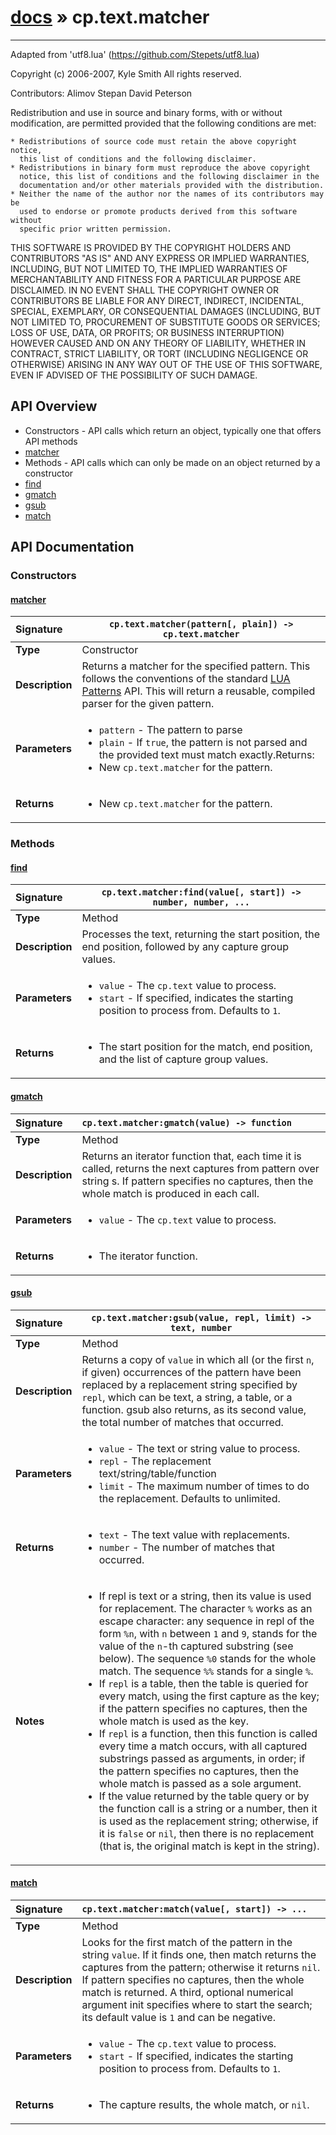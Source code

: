 # [docs](index.md) » cp.text.matcher
---

Adapted from 'utf8.lua' (https://github.com/Stepets/utf8.lua)

Copyright (c) 2006-2007, Kyle Smith
All rights reserved.

Contributors:
    Alimov Stepan
    David Peterson

Redistribution and use in source and binary forms, with or without
modification, are permitted provided that the following conditions are met:

    * Redistributions of source code must retain the above copyright notice,
      this list of conditions and the following disclaimer.
    * Redistributions in binary form must reproduce the above copyright
      notice, this list of conditions and the following disclaimer in the
      documentation and/or other materials provided with the distribution.
    * Neither the name of the author nor the names of its contributors may be
      used to endorse or promote products derived from this software without
      specific prior written permission.

THIS SOFTWARE IS PROVIDED BY THE COPYRIGHT HOLDERS AND CONTRIBUTORS "AS IS"
AND ANY EXPRESS OR IMPLIED WARRANTIES, INCLUDING, BUT NOT LIMITED TO, THE
IMPLIED WARRANTIES OF MERCHANTABILITY AND FITNESS FOR A PARTICULAR PURPOSE ARE
DISCLAIMED. IN NO EVENT SHALL THE COPYRIGHT OWNER OR CONTRIBUTORS BE LIABLE
FOR ANY DIRECT, INDIRECT, INCIDENTAL, SPECIAL, EXEMPLARY, OR CONSEQUENTIAL
DAMAGES (INCLUDING, BUT NOT LIMITED TO, PROCUREMENT OF SUBSTITUTE GOODS OR
SERVICES; LOSS OF USE, DATA, OR PROFITS; OR BUSINESS INTERRUPTION) HOWEVER
CAUSED AND ON ANY THEORY OF LIABILITY, WHETHER IN CONTRACT, STRICT LIABILITY,
OR TORT (INCLUDING NEGLIGENCE OR OTHERWISE) ARISING IN ANY WAY OUT OF THE USE
OF THIS SOFTWARE, EVEN IF ADVISED OF THE POSSIBILITY OF SUCH DAMAGE.

## API Overview
* Constructors - API calls which return an object, typically one that offers API methods
 * [matcher](#matcher)
* Methods - API calls which can only be made on an object returned by a constructor
 * [find](#find)
 * [gmatch](#gmatch)
 * [gsub](#gsub)
 * [match](#match)

## API Documentation

### Constructors

#### [matcher](#matcher)
| <span style="float: left;">**Signature**</span> | <span style="float: left;">`cp.text.matcher(pattern[, plain]) -> cp.text.matcher` </span>                                                          |
| -----------------------------------------------------|---------------------------------------------------------------------------------------------------------|
| **Type**                                             | Constructor |
| **Description**                                      | Returns a matcher for the specified pattern. This follows the conventions of the standard [LUA Patterns](https://www.lua.org/pil/20.2.html) API. This will return a reusable, compiled parser for the given pattern. |
| **Parameters**                                       | <ul><li><code>pattern</code>    - The pattern to parse</li><li><code>plain</code>      - If <code>true</code>, the pattern is not parsed and the provided text must match exactly.Returns:</li><li>New <code>cp.text.matcher</code> for the pattern.</li></ul> |
| **Returns**                                          | <ul><li>New <code>cp.text.matcher</code> for the pattern.</li></ul> |

### Methods

#### [find](#find)
| <span style="float: left;">**Signature**</span> | <span style="float: left;">`cp.text.matcher:find(value[, start]) -> number, number, ...` </span>                                                          |
| -----------------------------------------------------|---------------------------------------------------------------------------------------------------------|
| **Type**                                             | Method |
| **Description**                                      | Processes the text, returning the start position, the end position, followed by any capture group values. |
| **Parameters**                                       | <ul><li><code>value</code>      - The <code>cp.text</code> value to process.</li><li><code>start</code>      - If specified, indicates the starting position to process from. Defaults to <code>1</code>.</li></ul> |
| **Returns**                                          | <ul><li>The start position for the match, end position, and the list of capture group values.</li></ul> |

#### [gmatch](#gmatch)
| <span style="float: left;">**Signature**</span> | <span style="float: left;">`cp.text.matcher:gmatch(value) -> function` </span>                                                          |
| -----------------------------------------------------|---------------------------------------------------------------------------------------------------------|
| **Type**                                             | Method |
| **Description**                                      | Returns an iterator function that, each time it is called, returns the next captures from pattern over string s. If pattern specifies no captures, then the whole match is produced in each call. |
| **Parameters**                                       | <ul><li><code>value</code>      - The <code>cp.text</code> value to process.</li></ul> |
| **Returns**                                          | <ul><li>The iterator function.</li></ul> |

#### [gsub](#gsub)
| <span style="float: left;">**Signature**</span> | <span style="float: left;">`cp.text.matcher:gsub(value, repl, limit) -> text, number` </span>                                                          |
| -----------------------------------------------------|---------------------------------------------------------------------------------------------------------|
| **Type**                                             | Method |
| **Description**                                      | Returns a copy of `value` in which all (or the first `n`, if given) occurrences of the pattern have been replaced by a replacement string specified by `repl`, which can be text, a string, a table, or a function. gsub also returns, as its second value, the total number of matches that occurred. |
| **Parameters**                                       | <ul><li><code>value</code>  - The text or string value to process.</li><li><code>repl</code>   - The replacement text/string/table/function</li><li><code>limit</code>  - The maximum number of times to do the replacement. Defaults to unlimited.</li></ul> |
| **Returns**                                          | <ul><li><code>text</code>   - The text value with replacements.</li><li><code>number</code> - The number of matches that occurred.</li></ul> |
| **Notes**                                            | <ul><li>If repl is text or a string, then its value is used for replacement. The character <code>%</code> works as an escape character: any sequence in repl of the form <code>%n</code>, with <code>n</code> between <code>1</code> and <code>9</code>, stands for the value of the <code>n</code>-th captured substring (see below). The sequence <code>%0</code> stands for the whole match. The sequence <code>%%</code> stands for a single <code>%</code>.</li><li>If <code>repl</code> is a table, then the table is queried for every match, using the first capture as the key; if the pattern specifies no captures, then the whole match is used as the key.</li><li>If <code>repl</code> is a function, then this function is called every time a match occurs, with all captured substrings passed as arguments, in order; if the pattern specifies no captures, then the whole match is passed as a sole argument.</li><li>If the value returned by the table query or by the function call is a string or a number, then it is used as the replacement string; otherwise, if it is <code>false</code> or <code>nil</code>, then there is no replacement (that is, the original match is kept in the string).</li></ul> |

#### [match](#match)
| <span style="float: left;">**Signature**</span> | <span style="float: left;">`cp.text.matcher:match(value[, start]) -> ...` </span>                                                          |
| -----------------------------------------------------|---------------------------------------------------------------------------------------------------------|
| **Type**                                             | Method |
| **Description**                                      | Looks for the first match of the pattern in the string `value`. If it finds one, then match returns the captures from the pattern; otherwise it returns `nil`. If pattern specifies no captures, then the whole match is returned. A third, optional numerical argument init specifies where to start the search; its default value is `1` and can be negative. |
| **Parameters**                                       | <ul><li><code>value</code>      - The <code>cp.text</code> value to process.</li><li><code>start</code>      - If specified, indicates the starting position to process from. Defaults to <code>1</code>.</li></ul> |
| **Returns**                                          | <ul><li>The capture results, the whole match, or <code>nil</code>.</li></ul> |

